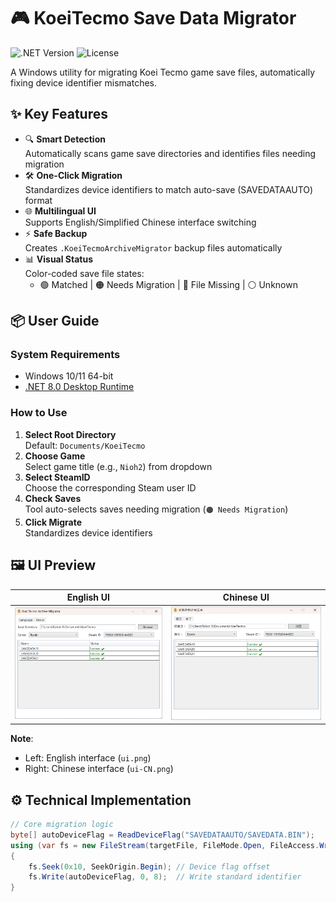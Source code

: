 # 🎮 KoeiTecmo Save Data Migrator

![.NET Version](https://img.shields.io/badge/.NET-8.0-blueviolet)
![License](https://img.shields.io/badge/License-MIT-green)

A Windows utility for migrating Koei Tecmo game save files, automatically fixing device identifier mismatches.

## ✨ Key Features

- 🔍 **Smart Detection**  
  Automatically scans game save directories and identifies files needing migration
- 🛠 **One-Click Migration**  
  Standardizes device identifiers to match auto-save (SAVEDATAAUTO) format
- 🌐 **Multilingual UI**  
  Supports English/Simplified Chinese interface switching
- ⚡ **Safe Backup**  
  Creates `.KoeiTecmoArchiveMigrator` backup files automatically
- 📊 **Visual Status**  
  Color-coded save file states:
  - 🟢 Matched | 🟠 Needs Migration | 🔴 File Missing | ⚪ Unknown

## 📦 User Guide

### System Requirements

- Windows 10/11 64-bit
- [.NET 8.0 Desktop Runtime](https://dotnet.microsoft.com/download)

### How to Use

1. **Select Root Directory**  
   Default: `Documents/KoeiTecmo`
2. **Choose Game**  
   Select game title (e.g., `Nioh2`) from dropdown
3. **Select SteamID**  
   Choose the corresponding Steam user ID
4. **Check Saves**  
   Tool auto-selects saves needing migration (`🟠 Needs Migration`)
5. **Click Migrate**  
   Standardizes device identifiers

## 🖼 UI Preview

| English UI                  | Chinese UI                     |
| --------------------------- | ------------------------------ |
| ![English](./images/ui.png) | ![Chinese](./images/ui-CN.png) |

**Note**:

- Left: English interface (`ui.png`)
- Right: Chinese interface (`ui-CN.png`)

## ⚙ Technical Implementation

```csharp
// Core migration logic
byte[] autoDeviceFlag = ReadDeviceFlag("SAVEDATAAUTO/SAVEDATA.BIN");
using (var fs = new FileStream(targetFile, FileMode.Open, FileAccess.Write))
{
    fs.Seek(0x10, SeekOrigin.Begin); // Device flag offset
    fs.Write(autoDeviceFlag, 0, 8);  // Write standard identifier
}
```
